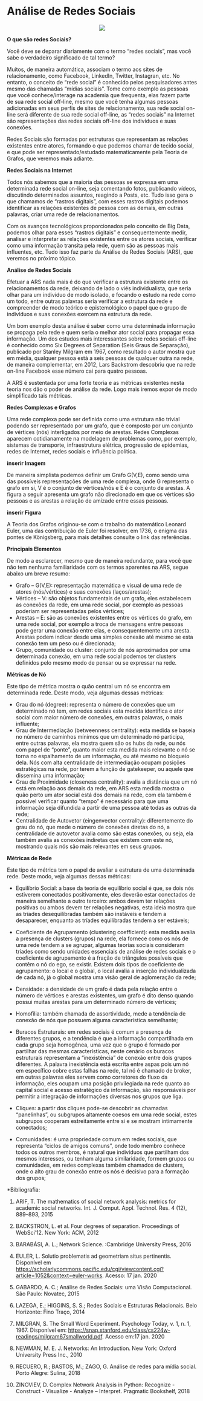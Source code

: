 # Análise de Redes Sociais

<p align="center">
  <img src="images/conection.jpeg" >
</p>

**O que são redes Sociais?**

Você deve se deparar diariamente com o termo “redes sociais”, mas você sabe o verdadeiro significado de tal termo?

Muitos, de maneira automática, associam o termo aos sites de relacionamento, como Facebook, LinkedIn, Twitter, Instagran, etc. No entanto, o conceito de “rede social” é conhecido pelos pesquisadores antes mesmo das chamadas “mídias sociais”. Tome como exemplo as pessoas que você conhece/interage na academia que frequenta, elas fazem parte de sua rede social off-line, mesmo que você tenha algumas pessoas adicionadas em seus perfis de sites de relacionamento, sua rede social on-line será diferente de sua rede social off-line, as “redes sociais” na Internet são representações das redes sociais off-line dos indivíduos e suas conexões.

Redes Sociais são formadas por estruturas que representam as relações existentes entre atores, formando o que podemos chamar de tecido social, e que pode ser representado/estudado matematicamente pela Teoria de Grafos, que veremos mais adiante.

**Redes Sociais na Internet**

Todos nós sabemos que a maioria das pessoas se expressa em uma determinada rede social on-line, seja comentando fotos, publicando vídeos, discutindo determinados assuntos, reagindo a Posts, etc. Tudo isso gera o que chamamos de “rastros digitais”, com esses rastros digitais podemos identificar as relações existentes de pessoa com as demais, em outras palavras, criar uma rede de relacionamentos.

Com os avanços tecnológicos proporcionados pelo conceito de Big Data, podemos olhar para esses “rastros digitais” e consequentemente medir, analisar e interpretar as relações existentes entre os atores sociais, verificar como uma informação transita pela rede, quem são as pessoas mais influentes, etc. Tudo isso faz parte da Análise de Redes Sociais (ARS), que veremos no próximo tópico.

**Análise de Redes Sociais**

Efetuar a ARS nada mais é do que verificar a estrutura existente entre os relacionamentos da rede, deixando de lado o viés individualista, que seria olhar para um indivíduo de modo isolado, e focando o estudo na rede como um todo, entre outras palavras seria verificar a estrutura da rede e compreender de modo teórico e epistemológico o papel que o grupo de indivíduos e suas conexões exercem na estrutura da rede.

Um bom exemplo desta análise é saber como uma determinada informação se propaga pela rede e quem seria o melhor ator social para propagar essa informação. Um dos estudos mais interessantes sobre redes sociais off-line é conhecido como Six Degrees of Separation (Seis Graus de Separação), publicado por Stanley Milgram em 1967, como resultado o autor mostra que em média, qualquer pessoa está a seis pessoas de qualquer outra na rede, de maneira complementar, em 2012, Lars Backstrom descobriu que na rede on-line Facebook esse número cai para quatro pessoas.

A ARS é sustentada por uma forte teoria e as métricas existentes nesta teoria nos dão o poder de análise da rede. Logo mais iremos expor de modo simplificado tais métricas.

**Redes Complexas e Grafos**

Uma rede complexa pode ser definida como uma estrutura não trivial podendo ser representado por um grafo, que é composto por um conjunto de vértices (nós) interligados por meio de arestas. Redes Complexas aparecem cotidianamente na modelagem de problemas como, por exemplo, sistemas de transporte, infraestrutura elétrica, progressão de epidemias, redes de Internet, redes sociais e influência política.

**inserir Imagem**

De maneira simplista podemos definir um Grafo G(V,E), como sendo uma das possíveis representações de uma rede complexa, onde G representa o grafo em si, V é o conjunto de vértices/nós e E é o conjunto de arestas. A figura a seguir apresenta um grafo não direcionado em que os vértices são pessoas e as arestas a relação de amizade entre essas pessoas.

**inserir Figura**

A Teoria dos Grafos originou-se com o trabalho do matemático Leonard Euler, uma das contribuição de Euler foi resolver, em 1736, o enigma das pontes de Königsberg, para mais detalhes consulte o link das referências.

**Principais Elementos**

De modo a esclarecer, mesmo que de maneira redundante, para você que não tem nenhuma familiaridade com os termos aparentes na ARS, segue abaixo um breve resumo:

* Grafo – G(V,E): representação matemática e visual de uma rede de atores (nós/vértices) e suas conexões (laços/arestas);
* Vértices – V: são objetos fundamentais de um grafo, eles estabelecem as conexões da rede, em uma rede social, por exemplo as pessoas poderiam ser representadas pelos vértices;
* Arestas – E: são as conexões existentes entre os vértices do grafo, em uma rede social, por exemplo a troca de mensagens entre pessoas pode gerar uma conexão entre elas, e consequentemente uma aresta. Arestas podem indicar desde uma simples conexão até mesmo se esta conexão tem um peso ou é direcionada;
* Grupo, comunidade ou cluster: conjunto de nós aproximados por uma determinada conexão, em uma rede social podemos ter clusters definidos pelo mesmo modo de pensar ou se expressar na rede.

**Métricas de Nó**

Este tipo de métrica mostra o quão central um nó se encontra em determinada rede. Deste modo, veja algumas dessas métricas:

* Grau do nó (degree): representa o número de conexões que um determinado nó tem, em redes sociais esta medida identifica o ator social com maior número de conexões, em outras palavras, o mais influente;
* Grau de Intermediação (betweenness centrality): esta medida se baseia no número de caminhos mínimos que um determinado nó participa, entre outras palavras, ela mostra quem são os hubs da rede, ou nós com papel de “ponte”, quanto maior esta medida mais relevante o nó se torna no espalhamento de um informação, ou até mesmo no bloqueio dela. Nós com alta centralidade de intermediação ocupam posições estratégicas na rede, por terem a função de gatekeeper, ou aquele que dissemina uma informação;  
* Grau de Proximidade (closeness centrality): avalia a distância que um nó está em relação aos demais da rede, em ARS esta medida mostra o quão perto um ator social está dos demais na rede, com ela também é possível verificar quanto “tempo” é necessário para que uma informação seja difundida a partir de uma pessoa até todas as outras da rede;
* Centralidade de Autovetor (eingenvector centrality): diferentemente do grau do nó, que mede o número de conexões diretas do nó, a centralidade de autovetor avalia como são estas conexões, ou seja, ela também avalia as conexões indiretas que existem com este nó, mostrando quais nós são mais relevantes em seus grupos. 

**Métricas de Rede**

Este tipo de métrica tem o papel de avaliar a estrutura de uma determinada rede. Deste modo, veja algumas dessas métricas:

* Equilíbrio Social: a base da teoria  de equilíbrio social é que, se dois nós estiverem conectados positivamente, eles deverão estar conectados de maneira semelhante a outro terceiro: ambos devem ter relações positivas ou ambos devem ter relações negativas, esta ideia mostra que as tríades desequilibradas também são instáveis e tendem a desaparecer, enquanto as tríades equilibradas tendem a ser estáveis; 
* Coeficiente de Agrupamento (clustering coefficient): esta medida avalia a presença de clusters (grupos) na rede, ela fornece como os nós de uma rede tendem a se agrupar, algumas teorias sociais consideram tríades como sendo unidades essenciais de análise de redes sociais e o coeficiente de agrupamento é a fração de triângulos possíveis que contêm o nó do ego, se existir. Existem dois tipos de coeficiente de agrupamento: o local e o global, o local avalia a inserção individualizada de cada nó, já o global mostra uma visão geral  de aglomeração da rede;
* Densidade: a densidade de um grafo é dada pela relação entre o número de vértices e arestas existentes, um grafo é dito denso quando possui muitas arestas para um determinado número de vértices;
* Homofilia: também chamada de assortividade, mede a tendência de conexão de nós que possuem alguma característica semelhante;
* Buracos Estruturais: em redes sociais é comum a presença de diferentes grupos, e a tendência é que a informação compartilhada em cada grupo seja homogênea, uma vez que o grupo é formado por partilhar das mesmas características, neste cenário os buracos estruturais representam a “inexistência” de conexão entre dois grupos diferentes. A palavra inexistência está escrita entre aspas pois um nó em específico cobre estas falhas na rede, tal nó é chamado de broker, em outras palavras eles servem como corretores do fluxo da informação, eles ocupam uma posição privilegiada na rede quanto ao capital social e acesso estratégico da informação, são responsáveis por permitir a integração de informações diversas nos grupos que liga.

* Cliques: a partir dos cliques pode-se descobrir as chamadas “panelinhas”, ou subgrupos altamente coesos em uma rede social, estes subgrupos cooperam estreitamente entre si e se mostram intimamente conectados;
* Comunidades: é uma propriedade comum em redes sociais, que representa “ciclos de amigos comuns”, onde todo membro conhece todos os outros membros, é natural que indivíduos que partilham dos mesmos interesses, ou tenham alguma similaridade, formem grupos ou comunidades, em redes complexas também chamados de clusters, onde o alto grau de conexão entre os nós é decisivo para a formação dos grupos;
      
*Bibliografia: 

1. ARIF, T. The mathematics of social network analysis: metrics for academic
social networks. Int. J. Comput. Appl. Technol. Res. 4 (12), 889–893, 2015

2. BACKSTRON, L. et al. Four degrees of separation. Proceedings of WebSci’12. New York: ACM, 2012

3. BARABÁSI, A. L.; Network Science. :Cambridge University Press, 2016

4. EULER, L. Solutio problematis ad geometriam situs pertinentis. Disponível em
<https://scholarlycommons.pacific.edu/cgi/viewcontent.cgi?article=1052&context=euler-works>. Acesso: 17 jan. 2020

5. GABARDO, A. C.; Análise de Redes Sociais: uma Visão Computacional. São Paulo: Novatec, 2015

6. LAZEGA, E.; HIGGINS, S. S.; Redes Sociais e Estruturas Relacionais. Belo Horizonte: Fino Traço, 2014

7. MILGRAN, S. The Small Word Experiment. Psychology Today, v. 1, n. 1, 1967. Disponível em: <https://snap.stanford.edu/class/cs224w-readings/milgram67smallworld.pdf>. Acesso em:17 jan. 2020 

8. NEWMAN, M. E. J. Networks: An Introduction. New York: Oxford University Press Inc., 2010

9. RECUERO, R.; BASTOS, M.; ZAGO, G. Análise de redes para mídia social. Porto Alegre: Sulina, 2018

10. ZINOVIEV, D. Complex Network Analysis in Python: Recognize - Construct - Visualize - Analyze – Interpret. Pragmatic Bookshelf, 2018
